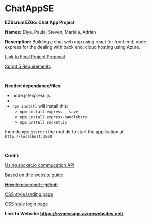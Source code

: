 # ChatAppSE

**EZScrumEZGo: Chat App Project**

**Names:** Diya, Paula, Steven, Mariela, Adrian

**Description:**
Building a chat web app using react for front end, node express for the dealing with back end,
cloud hosting using Azure.

[Link to Final Project Proposal](http://fppezgo.azurewebsites.net/)

[Sprint 5 Requirements](https://www.lewis.education/?cpsc=44000-fall-2021-001#/activity/final-project-sprint-5)

<br/>

**Needed dependance/files:**
- node.js/express.js
- 
- `npm install` will install this:
  - `npm install express --save`    
  - `npm install express-handlebars`
  - `npm install socket.io`
  
  
then do `npm start` in the root dir to start the application at `http://localhost:3000`  
  
<br/>

**Credit:**

[Using socket.io commucation API](https://socket.io/)

[Based on thie website guide ](https://flexiple.com/react/build-a-powerful-chat-application-using-react-hooks/#section1)

~~[How to use react - github](https://github.com/facebook/create-react-app)~~

[CSS style landing page](https://codepen.io/ManalNasir/pen/gOLLvxM)

[CSS style login page](https://speckyboy.com/login-pages-html5-css/)

**Link to Website: https://ezmessage.azurewebsites.net/**
